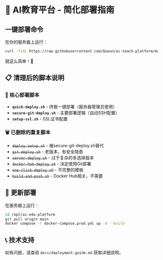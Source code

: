 # 🚀 AI教育平台 - 简化部署指南

## 一键部署命令

在你的服务器上运行：

```bash
curl -fsSL https://raw.githubusercontent.com/Queun/ai-teach-platform/main/scripts/quick-deploy.sh | bash
```

就这么简单！🎉

## 📋 清理后的脚本说明

### 🎯 核心部署脚本
- **`quick-deploy.sh`** - 终极一键部署（服务器管理员使用）
- **`secure-git-deploy.sh`** - 主要部署逻辑（自动SSH配置）
- **`setup-ssl.sh`** - SSL证书配置

### 🗑️ 已删除的重复脚本
- ~~`deploy-setup.sh`~~ - 被secure-git-deploy.sh替代
- ~~`git-deploy.sh`~~ - 老版本，有安全隐患
- ~~`server-deploy.sh`~~ - 过于复杂的多选择版本
- ~~`docker-hub-deploy.sh`~~ - 决定使用Git部署
- ~~`one-click-deploy.sh`~~ - 不完整的模板
- ~~`build-and-push.sh`~~ - Docker Hub相关，不需要

## 🔄 更新部署

在服务器上运行：
```bash
cd /opt/ai-edu-platform
git pull origin main
docker compose -f docker-compose.prod.yml up -d --build
```

## 📞 技术支持

如有问题，请查阅 `docs/deployment-guide.md` 获取详细说明。